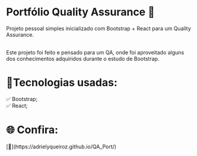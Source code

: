 <h1>Portfólio Quality Assurance 🧪</h1>

<p align="start">Projeto pessoal simples inicializado com Bootstrap + React para um Quality Assurance.</p><br>
Este projeto foi feito e pensado para um QA, onde foi aproveitado alguns dos conhecimentos adquiridos durante o estudo de Bootstrap.

<h1>🔧Tecnologias usadas:</h1>

<p align="start">
✅ Bootstrap; <br>
✅ React;
</p>

<h1 align="start"> 🌐 Confira:</h1>
<a>[🔗](https://adrielyqueiroz.github.io/QA_Port/)</a>


